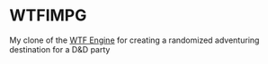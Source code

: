 # WTFIMPG
My clone of the [WTF Engine](https://github.com/soulwire/WTFEngine/) for creating a randomized adventuring destination for a D&D party